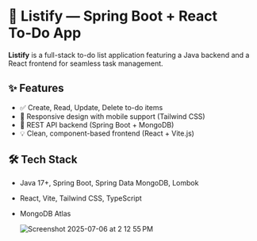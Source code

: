 # 📝 Listify — Spring Boot + React To‑Do App

**Listify** is a full-stack to-do list application featuring a Java backend and a React frontend for seamless task management.

## ✨ Features

- ✅ Create, Read, Update, Delete to-do items  
- 🔄 Responsive design with mobile support (Tailwind CSS)  
- 📡 REST API backend (Spring Boot + MongoDB)  
- 💡 Clean, component-based frontend (React + Vite.js)

## 🛠️ Tech Stack

- Java 17+, Spring Boot, Spring Data MongoDB, Lombok  
- React, Vite, Tailwind CSS, TypeScript  
- MongoDB Atlas

  ![Screenshot 2025-07-06 at 2 12 55 PM](https://github.com/user-attachments/assets/5d8f13e1-2bd9-420c-88fb-70db831f3899)
